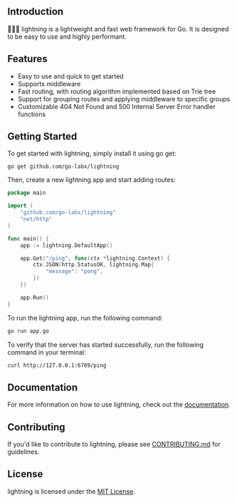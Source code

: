 ## Introduction

🚀🚀🚀 lightning is a lightweight and fast web framework for Go. It is designed to be easy to use and highly performant.

## Features

- Easy to use and quick to get started
- Supports middleware
- Fast routing, with routing algorithm implemented based on Trie tree
- Support for grouping routes and applying middleware to specific groups
- Customizable 404 Not Found and 500 Internal Server Error handler functions

## Getting Started

To get started with lightning, simply install it using go get:

```
go get github.com/go-labx/lightning
```

Then, create a new lightning app and start adding routes:

```go
package main

import (
	"github.com/go-labx/lightning"
	"net/http"
)

func main() {
	app := lightning.DefaultApp()

	app.Get("/ping", func(ctx *lightning.Context) {
		ctx.JSON(http.StatusOK, lightning.Map{
			"message": "pong",
		})
	})

	app.Run()
}
```

To run the lightning app, run the following command:

```bash
go run app.go
```

To verify that the server has started successfully, run the following command in your terminal:

```bash
curl http://127.0.0.1:6789/ping
```


## Documentation

For more information on how to use lightning, check out the [documentation](https://go-labx.github.io/docs/introduction).

## Contributing

If you'd like to contribute to lightning, please
see [CONTRIBUTING.md](https://github.com/go-labx/lightning/blob/main/CONTRIBUTING.md) for guidelines.

## License

lightning is licensed under the [MIT License](https://github.com/go-labx/lightning/blob/main/LICENSE).


